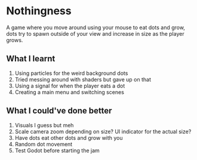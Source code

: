 # Nothingness

A game where you move around using your mouse to eat dots and grow, dots try to spawn outside of your view and increase in size as the player grows.

## What I learnt

1. Using particles for the weird background dots
2. Tried messing around with shaders but gave up on that
3. Using a signal for when the player eats a dot
4. Creating a main menu and switching scenes

## What I could've done better

1. Visuals I guess but meh
2. Scale camera zoom depending on size? UI indicator for the actual size?
3. Have dots eat other dots and grow with you
4. Random dot movement
5. Test Godot before starting the jam